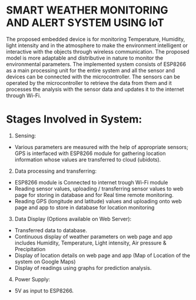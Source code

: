 # SMART WEATHER MONITORING AND ALERT SYSTEM USING IoT
The proposed embedded device is for monitoring Temperature, Humidity, light intensity and in the atmosphere to make the environment intelligent or interactive with the objects through wireless communication. The proposed model is more adaptable and distributive in nature to monitor the environmental parameters.
The implemented system consists of ESP8266 as a main processing unit for the entire system and all the sensor and devices can be connected with the microcontroller. The sensors can be operated by the microcontroller to retrieve the data from them and it processes the analysis with the sensor data and updates it to the internet through Wi-Fi.

# Stages Involved in System:
1.	 Sensing: 
- Various parameters are measured with the help of appropriate sensors; GPS is interfaced with ESP8266 module for gathering location     information whose values are transferred to cloud (ubidots).
2.	Data processing and transferring:
- ESP8266 module is Connected to internet trough Wi-Fi module                                            
- Reading sensor values, uploading / transferring sensor values to web page for storing in database and for Real time remote monitoring.
- Reading GPS (longitude and latitude) values and uploading onto web page and app to store in database for location monitoring
3.	Data Display (Options available on Web Server):
-	Transferred data to database.
-	Continuous display of weather parameters on web page and app includes Humidity, Temperature, Light intensity, Air pressure & Precipitation
-	Display of location details on web page  and app (Map of Location of the system on Google Maps)
-	Display of readings using graphs for prediction analysis.
4.	Power Supply:
- 5V as input to ESP8266.

